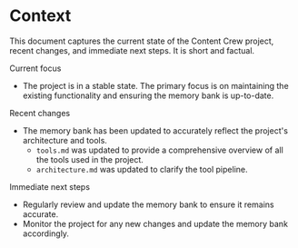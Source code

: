 # Context

This document captures the current state of the Content Crew project, recent changes, and immediate next steps. It is short and factual.

Current focus
- The project is in a stable state. The primary focus is on maintaining the existing functionality and ensuring the memory bank is up-to-date.

Recent changes
- The memory bank has been updated to accurately reflect the project's architecture and tools.
  - `tools.md` was updated to provide a comprehensive overview of all the tools used in the project.
  - `architecture.md` was updated to clarify the tool pipeline.

Immediate next steps
- Regularly review and update the memory bank to ensure it remains accurate.
- Monitor the project for any new changes and update the memory bank accordingly.